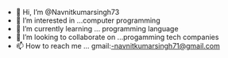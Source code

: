 - 👋 Hi, I’m @Navnitkumarsingh73
- 👀 I’m interested in ...computer programming
- 🌱 I’m currently learning ... programming language
- 💞️ I’m looking to collaborate on ...progamming tech companies
- 📫 How to reach me ...
gmail:-navnitkumarsingh71@gmail.com
<!---
Navnitkumarsingh73/Navnitkumarsingh73 is a ✨ special ✨ repository because its `README.md` (this file) appears on your GitHub profile.
You can click the Preview link to take a look at your changes.
--->

